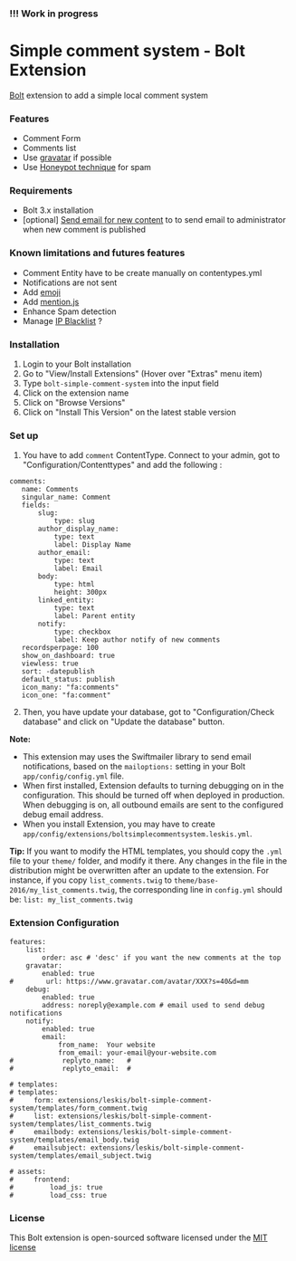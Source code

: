 ### !!! Work in progress

Simple comment system - Bolt Extension
======================================

[Bolt](https://bolt.cm/) extension to add a simple local comment system

### Features
- Comment Form
- Comments list
- Use [gravatar](https://fr.gravatar.com/) if possible
- Use [Honeypot technique](http://jennamolby.com/how-to-prevent-form-spam-by-using-the-honeypot-technique/) for spam

### Requirements
- Bolt 3.x installation
- [optional] [Send email for new content](https://github.com/nbehier/bolt-sendemail-fornewcontent) to to send email to administrator when new comment is published

### Known limitations and futures features
- Comment Entity have to be create manually on contentypes.yml
- Notifications are not sent
- Add [emoji](https://github.com/Ranks/emojione)
- Add [mention.js](https://github.com/jakiestfu/Mention.js/)
- Enhance Spam detection
- Manage [IP Blacklist](https://github.com/morrelinko/spam-detector) ?

### Installation
1. Login to your Bolt installation
2. Go to "View/Install Extensions" (Hover over "Extras" menu item)
3. Type `bolt-simple-comment-system` into the input field
4. Click on the extension name
5. Click on "Browse Versions"
6. Click on "Install This Version" on the latest stable version

### Set up
1. You have to add `comment` ContentType. Connect to your admin, got to "Configuration/Contenttypes" and add the following :

 ```(yml)
comments:
    name: Comments
    singular_name: Comment
    fields:
        slug:
            type: slug
        author_display_name:
            type: text
            label: Display Name
        author_email:
            type: text
            label: Email
        body:
            type: html
            height: 300px
        linked_entity:
            type: text
            label: Parent entity
        notify:
            type: checkbox
            label: Keep author notify of new comments
    recordsperpage: 100
    show_on_dashboard: true
    viewless: true
    sort: -datepublish
    default_status: publish
    icon_many: "fa:comments"
    icon_one: "fa:comment"
 ```

2. Then, you have update your database, got to "Configuration/Check database" and click on "Update the database" button.

**Note:**
- This extension may uses the Swiftmailer library to send email notifications, based on the `mailoptions:` setting in your Bolt `app/config/config.yml` file.
- When first installed, Extension defaults to turning debugging on in the configuration. This should be turned off when deployed in production. When debugging is on, all outbound emails are sent to the configured debug email address.
- When you install Extension, you may have to create `app/config/extensions/boltsimplecommentsystem.leskis.yml`.

**Tip:** If you want to modify the HTML templates, you should copy the `.yml` file to your `theme/` folder, and modify it there. Any changes in the file in the distribution might be overwritten after an update to the extension. For instance, if you copy `list_comments.twig` to `theme/base-2016/my_list_comments.twig`, the corresponding line in `config.yml` should be: `list: my_list_comments.twig`

### Extension Configuration

```(yml)
features:
    list:
        order: asc # 'desc' if you want the new comments at the top
    gravatar:
        enabled: true
#        url: https://www.gravatar.com/avatar/XXX?s=40&d=mm
    debug:
        enabled: true
        address: noreply@example.com # email used to send debug notifications
    notify:
        enabled: true
        email:
            from_name:  Your website
            from_email: your-email@your-website.com
#            replyto_name:   #
#            replyto_email:  #

# templates:
# templates:
#     form: extensions/leskis/bolt-simple-comment-system/templates/form_comment.twig
#     list: extensions/leskis/bolt-simple-comment-system/templates/list_comments.twig
#     emailbody: extensions/leskis/bolt-simple-comment-system/templates/email_body.twig
#     emailsubject: extensions/leskis/bolt-simple-comment-system/templates/email_subject.twig

# assets:
#     frontend:
#         load_js: true
#         load_css: true
```

### License
This Bolt extension is open-sourced software licensed under the [MIT license](http://opensource.org/licenses/MIT)
